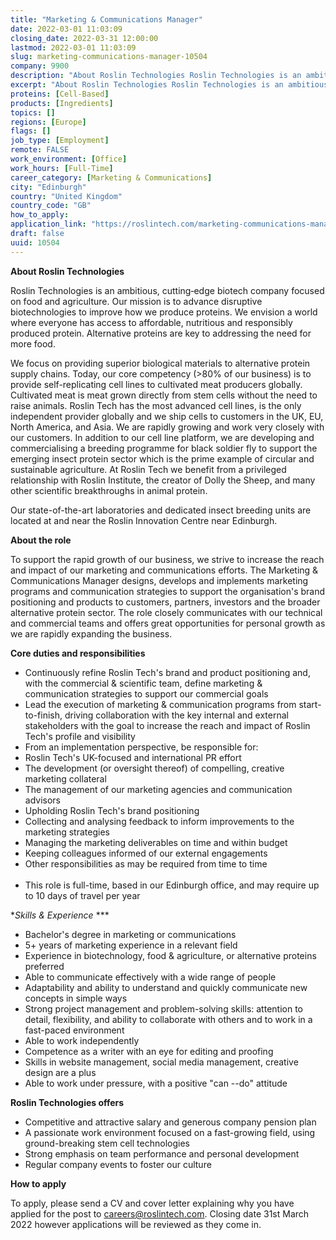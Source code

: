 ```yaml
---
title: "Marketing & Communications Manager"
date: 2022-03-01 11:03:09
closing_date: 2022-03-31 12:00:00
lastmod: 2022-03-01 11:03:09
slug: marketing-communications-manager-10504
company: 9900
description: "About Roslin Technologies Roslin Technologies is an ambitious, cutting‐edge biotech company focused on food and agriculture. Our mission is to advance disruptive biotechnologies to improve how we produce proteins. We envision a world where everyone has access to affordable, nutritious and responsibly produced protein. Alternative proteins are key to addressing the need for more food. "
excerpt: "About Roslin Technologies Roslin Technologies is an ambitious, cutting‐edge biotech company focused on food and agriculture. Our mission is to advance disruptive biotechnologies to improve how we produce proteins. We envision a world where everyone has access to affordable, nutritious and responsibly produced protein. Alternative proteins are key to addressing the need for more food. "
proteins: [Cell-Based]
products: [Ingredients]
topics: []
regions: [Europe]
flags: []
job_type: [Employment]
remote: FALSE
work_environment: [Office]
work_hours: [Full-Time]
career_category: [Marketing & Communications]
city: "Edinburgh"
country: "United Kingdom"
country_code: "GB"
how_to_apply: 
application_link: "https://roslintech.com/marketing-communications-manager/"
draft: false
uuid: 10504
---
```

**About Roslin Technologies** 

Roslin Technologies is an ambitious, cutting‐edge biotech company
focused on food and agriculture. Our mission is to advance disruptive
biotechnologies to improve how we produce proteins. We envision a world
where everyone has access to affordable, nutritious and responsibly
produced protein. Alternative proteins are key to addressing the need
for more food. 

We focus on providing superior biological materials to alternative
protein supply chains. Today, our core competency (\>80% of our
business) is to provide self-replicating cell lines to cultivated meat
producers globally. Cultivated meat is meat grown directly from stem
cells without the need to raise animals. Roslin Tech has the most
advanced cell lines, is the only independent provider globally and we
ship cells to customers in the UK, EU, North America, and Asia. We are
rapidly growing and work very closely with our customers. In addition to
our cell line platform, we are developing and commercialising a breeding
programme for black soldier fly to support the emerging insect protein
sector which is the prime example of circular and sustainable
agriculture. At Roslin Tech we benefit from a privileged relationship
with Roslin Institute, the creator of Dolly the Sheep, and many other
scientific breakthroughs in animal protein. 

Our state-of-the-art laboratories and dedicated insect breeding units
are located at and near the Roslin Innovation Centre near Edinburgh.  

**About the role** 

To support the rapid growth of our business, we strive to increase the
reach and impact of our marketing and communications efforts. The
Marketing & Communications Manager designs, develops and implements
marketing programs and communication strategies to support the
organisation\'s brand positioning and products to customers, partners,
investors and the broader alternative protein sector. The role closely
communicates with our technical and commercial teams and offers great
opportunities for personal growth as we are rapidly expanding the
business. 

**Core duties and responsibilities** 

-   Continuously refine Roslin Tech's brand and product positioning and,
    with the commercial & scientific team, define marketing &
    communication strategies to support our commercial goals 
-   Lead the execution of marketing & communication programs from
    start-to-finish, driving collaboration with the key internal and
    external stakeholders with the goal to increase the reach and impact
    of Roslin Tech's profile and visibility   
-   From an implementation perspective, be responsible for:    
-   Roslin Tech's UK-focused and international PR effort   
-   The development (or oversight thereof) of compelling, creative
    marketing collateral 
-   The management of our marketing agencies and communication advisors 
-   Upholding Roslin Tech's brand positioning 
-   Collecting and analysing feedback to inform improvements to the
    marketing strategies 
-   Managing the marketing deliverables on time and within budget   
-   Keeping colleagues informed of our external engagements 
-   Other responsibilities as may be required from time to time  \
     
-   This role is full-time, based in our Edinburgh office, and may
    require up to 10 days of travel per year 

**Skills & Experience* ***

-   Bachelor's degree in marketing or communications 
-   5+ years of marketing experience in a relevant field 
-   Experience in biotechnology, food & agriculture, or alternative
    proteins preferred  
-   Able to communicate effectively with a wide range of people   
-   Adaptability and ability to understand and quickly communicate new
    concepts in simple ways 
-   Strong project management and problem-solving skills: attention to
    detail, flexibility, and ability to collaborate with others and to
    work in a fast-paced environment  
-   Able to work independently 
-   Competence as a writer with an eye for editing and proofing  
-   Skills in website management, social media management, creative
    design are a plus 
-   Able to work under pressure, with a positive "can --do" attitude 

**Roslin Technologies offers** 

-   Competitive and attractive salary and generous company pension
    plan  
-   A passionate work environment focused on a fast-growing field, using
    ground-breaking stem cell technologies 
-   Strong emphasis on team performance and personal development 
-   Regular company events to foster our culture 


**How to apply**


To apply, please send a CV and cover letter explaining why you have
applied for the post to <careers@roslintech.com>. Closing date 31st
March 2022 however applications will be reviewed as they come in. 
